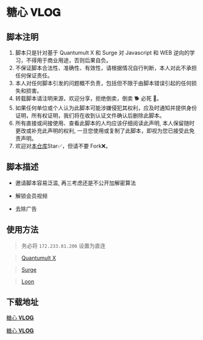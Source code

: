 # 糖心 𝐕𝐋𝐎𝐆

## 脚本注明

1. 脚本只是针对基于 Quantumult X 和 Surge 对 Javascript 和 WEB 逆向的学习，不得用于商业用途，否则后果自负。
2. 不保证脚本合法性、准确性、有效性，请根据情况自行判断，本人对此不承担任何保证责任。
3. 本人对任何脚本引发的问题概不负责，包括但不限于由脚本错误引起的任何损失和损害。
4. 转载脚本请注明来源，欢迎分享，拒绝倒卖，倒卖 🐕 必死 🐎。
5. 如果任何单位或个人认为此脚本可能涉嫌侵犯其权利，应及时通知并提供身份证明，所有权证明，我们将在收到认证文件确认后删除此脚本。
6. 所有直接或间接使用、查看此脚本的人均应该仔细阅读此声明, 本人保留随时更改或补充此声明的权利, 一旦您使用或复制了此脚本，即视为您已接受此免责声明。
7. 欢迎对[本仓库](https://github.com/Yuheng0101/X)Star✅，但请不要 Fork❌。

## 脚本描述

- 邀请脚本容易泛滥, 再三考虑还是不公开加解密算法

- 解锁会员视频

- 去除广告

## 使用方法

> 务必将 `172.233.81.206` 设置为直连

> [Quantumult X](https://raw.githubusercontent.com/Yuheng0101/X/main/Scripts/TXVLOG/txvlog.snippet)

> [Surge](https://raw.githubusercontent.com/Yuheng0101/X/main/Scripts/TXVLOG/txvlog.sgmodule)

> [Loon](https://raw.githubusercontent.com/Yuheng0101/X/main/Scripts/TXVLOG/txvlog.plugin)

## 下载地址

[糖心 𝐕𝐋𝐎𝐆](https://txoj0sl7.com/)

[糖心 𝐕𝐋𝐎𝐆](https://txwgysxr.com/)
